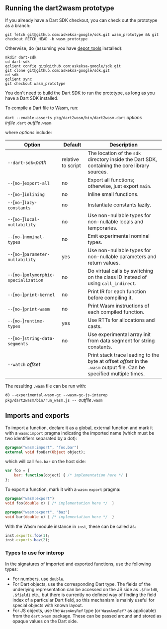 ## Running the dart2wasm prototype

If you already have a Dart SDK checkout, you can check out the prototype as a branch:
```
git fetch git@github.com:askeksa-google/sdk.git wasm_prototype && git checkout FETCH_HEAD -b wasm_prototype
```
Otherwise, do (assuming you have [depot_tools](https://commondatastorage.googleapis.com/chrome-infra-docs/flat/depot_tools/docs/html/depot_tools_tutorial.html) installed):
```
mkdir dart-sdk
cd dart-sdk
gclient config git@github.com:askeksa-google/sdk.git
git clone git@github.com:askeksa-google/sdk.git
cd sdk
gclient sync
git checkout wasm_prototype
```
You don't need to build the Dart SDK to run the prototype, as long as you have a Dart SDK installed.

To compile a Dart file to Wasm, run:

`dart --enable-asserts pkg/dart2wasm/bin/dart2wasm.dart` *options* *infile*`.dart` *outfile*`.wasm`

where *options* include:

| Option                                  | Default | Description |
| --------------------------------------- | ------- | ----------- |
| `--dart-sdk=`*path*                     | relative to script | The location of the `sdk` directory inside the Dart SDK, containing the core library sources.
| `--`[`no-`]`export-all`                 | no      | Export all functions; otherwise, just export `main`.
| `--`[`no-`]`inlining`                   | no      | Inline small functions.
| `--`[`no-`]`lazy-constants`             | no      | Instantiate constants lazily.
| `--`[`no-`]`local-nullability`          | no      | Use non-nullable types for non-nullable locals and temporaries.
| `--`[`no-`]`nominal-types`              | no      | Emit experimental nominal types.
| `--`[`no-`]`parameter-nullability`      | yes     | Use non-nullable types for non-nullable parameters and return values.
| `--`[`no-`]`polymorphic-specialization` | no      | Do virtual calls by switching on the class ID instead of using `call_indirect`.
| `--`[`no-`]`print-kernel`               | no      | Print IR for each function before compiling it.
| `--`[`no-`]`print-wasm`                 | no      | Print Wasm instructions of each compiled function.
| `--`[`no-`]`runtime-types`              | yes     | Use RTTs for allocations and casts.
| `--`[`no-`]`string-data-segments`       | no      | Use experimental array init from data segment for string constants.
| `--watch` *offset*                      |         | Print stack trace leading to the byte at offset *offset* in the `.wasm` output file. Can be specified multiple times.

The resulting `.wasm` file can be run with:

`d8 --experimental-wasm-gc --wasm-gc-js-interop pkg/dart2wasm/bin/run_wasm.js -- `*outfile*`.wasm`

## Imports and exports

To import a function, declare it as a global, external function and mark it with a `wasm:import` pragma indicating the imported name (which must be two identifiers separated by a dot):
```dart
@pragma("wasm:import", "foo.bar")
external void fooBar(Object object);
```
which will call `foo.bar` on the host side:
```javascript
var foo = {
    bar: function(object) { /* implementation here */ }
};
```
To export a function, mark it with a `wasm:export` pragma:
```dart
@pragma("wasm:export")
void foo(double x) { /* implementation here */  }

@pragma("wasm:export", "baz")
void bar(double x) { /* implementation here */  }
```
With the Wasm module instance in `inst`, these can be called as:
```javascript
inst.exports.foo(1);
inst.exports.baz(2);
```

### Types to use for interop

In the signatures of imported and exported functions, use the following types:

- For numbers, use `double`.
- For Dart objects, use the corresponding Dart type. The fields of the underlying representation can be accessed on the JS side as `.$field0`, `.$field1` etc., but there is currently no defined way of finding the field index of a particular Dart field, so this mechanism is mainly useful for special objects with known layout.
- For JS objects, use the `WasmAnyRef` type (or `WasmAnyRef?` as applicable) from the `dart:wasm` package. These can be passed around and stored as opaque values on the Dart side.
